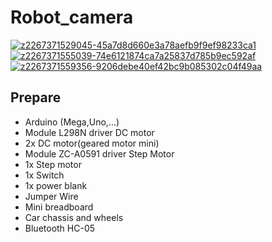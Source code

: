 # Robot_camera
<a href='https://postimg.cc/HjHSpnXj' target='_blank'><img src='https://i.postimg.cc/HjHSpnXj/z2267371529045-45a7d8d660e3a78aefb9f9ef98233ca1.png' border='0' alt='z2267371529045-45a7d8d660e3a78aefb9f9ef98233ca1'/></a>
<a href='https://postimg.cc/Lg6Bjq3T' target='_blank'><img src='https://i.postimg.cc/Lg6Bjq3T/z2267371555039-74e6121874ca7a25837d785b9ec592af.jpg' border='0' alt='z2267371555039-74e6121874ca7a25837d785b9ec592af'/></a>
<a href='https://postimg.cc/Jt1QfgCk' target='_blank'><img src='https://i.postimg.cc/Jt1QfgCk/z2267371559356-9206debe40ef42bc9b085302c04f49aa.jpg' border='0' alt='z2267371559356-9206debe40ef42bc9b085302c04f49aa'/></a>
## Prepare
- Arduino (Mega,Uno,...)
- Module L298N driver DC motor
- 2x DC motor(geared motor mini)
- Module ZC-A0591 driver Step Motor
- 1x Step motor
- 1x Switch
- 1x power blank
- Jumper Wire
- Mini breadboard
- Car chassis and wheels
- Bluetooth HC-05

